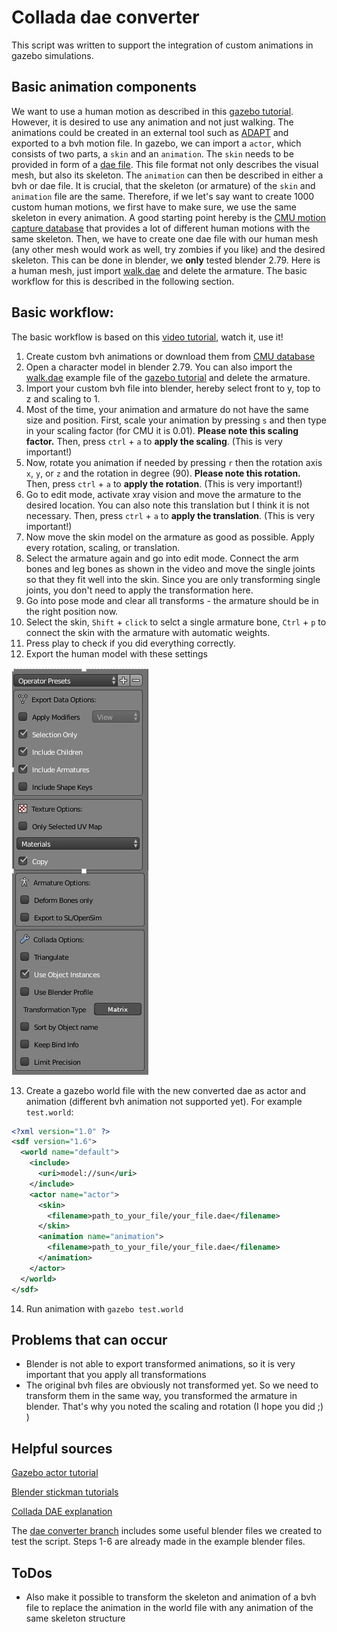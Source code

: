 # Collada dae converter
This script was written to support the integration of custom animations in gazebo simulations.

## Basic animation components
We want to use a human motion as described in this [gazebo tutorial](http://gazebosim.org/tutorials?tut=actor&cat=build_robot). However, it is desired to use any animation and not just walking. The animations could be created in an external tool such as [ADAPT](https://github.com/ashoulson/ADAPT) and exported to a bvh motion file.
In gazebo, we can import a `actor`, which consists of two parts, a `skin` and an `animation`.
The `skin` needs to be provided in form of a [dae file](http://wazim.com/collada-tutorial1/). This file format not only describes the visual mesh, but also its skeleton.
The `animation` can then be described in either a bvh or dae file. It is crucial, that the skeleton (or armature) of  the `skin` and `animation` file are the same.
Therefore, if we let's say want to create 1000 custom human motions, we first have to make sure, we use the same skeleton in every animation.
A good starting point hereby is the [CMU motion capture database](https://sites.google.com/a/cgspeed.com/cgspeed/motion-capture) that provides a lot of different human motions with the same skeleton.
Then, we have to create one dae file with our human mesh (any other mesh would work as well, try zombies if you like) and the desired skeleton. This can be done in blender, we **only** tested blender 2.79. Here is a human mesh, just import [walk.dae](https://raw.githubusercontent.com/osrf/gazebo/master/media/models/walk.dae) and delete the armature.
The basic workflow for this is described in the following section.

## Basic workflow:
The basic workflow is based on this [video tutorial](https://youtu.be/mzWyO838C-0?t=152), watch it, use it!
1. Create custom bvh animations or download them from [CMU database](https://sites.google.com/a/cgspeed.com/cgspeed/motion-capture)
2. Open a character model in blender 2.79. You can also import the [walk.dae](https://raw.githubusercontent.com/osrf/gazebo/master/media/models/walk.dae) example file of the [gazebo tutorial](http://gazebosim.org/tutorials?tut=actor&cat=build_robot) and delete the armature.
3. Import your custom bvh file into blender, hereby select front to y, top to z and scaling to 1.
4. Most of the time, your animation and armature do not have the same size and position. First, scale your animation by pressing `s` and then type in your scaling factor (for CMU it is 0.01). **Please note this scaling factor.** Then, press `ctrl` + `a` to **apply the scaling**. (This is very important!) 
5. Now, rotate you animation if needed by pressing `r` then the rotation axis `x`, `y`, or `z` and the rotation in degree (90). **Please note this rotation.** Then, press `ctrl` + `a` to **apply the rotation**. (This is very important!)
6. Go to edit mode, activate xray vision and move the armature to the desired location. You can also note this translation but I think it is not necessary. Then, press `ctrl` + `a` to **apply the translation**. (This is very important!)
7. Now move the skin model on the armature as good as possible. Apply every rotation, scaling, or translation.
8. Select the armature again and go into edit mode. Connect the arm bones and leg bones as shown in the video and move the single joints so that they fit well into the skin. Since you are only transforming single joints, you don't need to apply the transformation here.
9. Go into pose mode and clear all transforms - the armature should be in the right position now.
10. Select the skin, `Shift` + `click` to selct a single armature bone, `Ctrl` + `p` to connect the skin with the armature with automatic weights.
11. Press play to check if you did everything correctly.
12. Export the human model with these settings

![blender dae export settings](./../../docs/blender_2_79_dae_export_options.png?raw=true)

13. Create a gazebo world file with the new converted dae as actor and animation (different bvh animation not supported yet). For example `test.world`:
```xml
<?xml version="1.0" ?>
<sdf version="1.6">
  <world name="default">
    <include>
      <uri>model://sun</uri>
    </include>
    <actor name="actor">
      <skin>
        <filename>path_to_your_file/your_file.dae</filename>
      </skin>
      <animation name="animation">
        <filename>path_to_your_file/your_file.dae</filename>
      </animation>
    </actor>
  </world>
</sdf>
```
14. Run animation with `gazebo test.world`

## Problems that can occur
- Blender is not able to export transformed animations, so it is very important that you apply all transformations
- The original bvh files are obviously not transformed yet. So we need to transform them in the same way, you transformed the armature in blender. That's why you noted the scaling and rotation (I hope you did ;) )

## Helpful sources
[Gazebo actor tutorial](http://gazebosim.org/tutorials?tut=actor&cat=build_robot)

[Blender stickman tutorials](http://blender.freemovies.co.uk/stickman/)

[Collada DAE explanation](http://wazim.com/collada-tutorial1/)

The [dae converter branch](https://gitlab.lrz.de/cps-robotics/robot-rl/-/blob/dae_converter/) includes some useful blender files we created to test the script. Steps 1-6 are already made in the example blender files.

## ToDos
- Also make it possible to transform the skeleton and animation of a bvh file to replace the animation in the world file with any animation of the same skeleton structure

